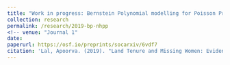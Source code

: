 ```yaml
---
title: "Work in progress: Bernstein Polynomial modelling for Poisson Process intensity"
collection: research
permalink: /research/2019-bp-nhpp
<!-- venue: "Journal 1"
date:  
paperurl: https://osf.io/preprints/socarxiv/6vdf7
citation: 'Lal, Apoorva. (2019). "Land Tenure and Missing Women: Evidence from North India." <i>Working Paper</i>. 1(1).' -->
---
```

